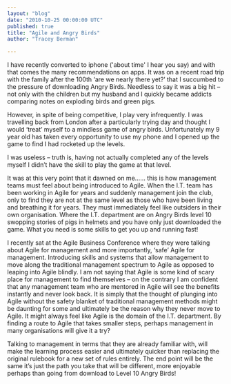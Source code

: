```yaml
---
layout: "blog"
date: "2010-10-25 00:00:00 UTC"
published: true
title: "Agile and Angry Birds"
author: "Tracey Berman"

---
```


I have recently converted to iphone ('about time' I hear you say) and with that comes the many recommendations on apps. It was on a recent road trip with the family after the 100th ‘are we nearly there yet?’ that I succumbed to the pressure of downloading Angry Birds. Needless to say it was a big hit – not only with the children but my husband and I quickly became addicts comparing notes on exploding birds and green pigs.  
 However, in spite of being competitive, I play very infrequently. I was travelling back from London after a particularly trying day and thought I would ‘treat’ myself to a mindless game of angry birds. Unfortunately my 9 year old has taken every opportunity to use my phone and I opened up the game to find I had rocketed up the levels.  
 I was useless – truth is, having not actually completed any of the levels myself I didn’t have the skill to play the game at that level.  
  
 It was at this very point that it dawned on me...... this is how management teams must feel about being introduced to Agile. When the I.T. team has been working in Agile for years and suddenly management join the club, only to find they are not at the same level as those who have been living and breathing it for years. They must immediately feel like outsiders in their own organisation. Where the I.T. department are on Angry Birds level 10 swopping stories of pigs in helmets and you have only just downloaded the game. What you need is some skills to get you up and running fast!  
  
 I recently sat at the Agile Business Conference where they were talking about Agile for management and more importantly, ‘safe’ Agile for management. Introducing skills and systems that allow management to move along the traditional management spectrum to Agile as opposed to leaping into Agile blindly. I am not saying that Agile is some kind of scary place for management to find themselves – on the contrary I am confident that any management team who are mentored in Agile will see the benefits instantly and never look back. It is simply that the thought of plunging into Agile without the safety blanket of traditional management methods might be daunting for some and ultimately be the reason why they never move to Agile. It might always feel like Agile is the domain of the I.T. department. By finding a route to Agile that takes smaller steps, perhaps management in many organisations will give it a try?  
  
 Talking to management in terms that they are already familiar with, will make the learning process easier and ultimately quicker than replacing the original rulebook for a new set of rules entirely. The end point will be the same it’s just the path you take that will be different, more enjoyable perhaps than going from download to Level 10 Angry Birds!


